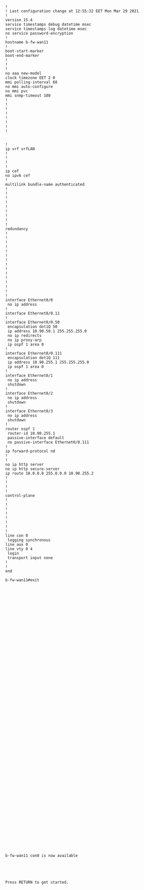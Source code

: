 <pre><code>
!
! Last configuration change at 12:55:32 EET Mon Mar 29 2021
!
version 15.4
service timestamps debug datetime msec
service timestamps log datetime msec
no service password-encryption
!
hostname b-fw-wan11
!
boot-start-marker
boot-end-marker
!
!
!
no aaa new-model
clock timezone EET 2 0
mmi polling-interval 60
no mmi auto-configure
no mmi pvc
mmi snmp-timeout 180
!
!
!
!
!
!
!
!


!
ip vrf vrfLAN
!
!
!
!
ip cef
no ipv6 cef
!
multilink bundle-name authenticated
!
!
!
!
!
!
!
!
!
redundancy
!
!
! 
!
!
!
!
!
!
!
!
!
!
!
!
interface Ethernet0/0
 no ip address
!
interface Ethernet0/0.11
!
interface Ethernet0/0.50
 encapsulation dot1Q 50
 ip address 10.90.50.1 255.255.255.0
 no ip redirects
 no ip proxy-arp
 ip ospf 1 area 0
!
interface Ethernet0/0.111
 encapsulation dot1Q 111
 ip address 10.90.255.1 255.255.255.0
 ip ospf 1 area 0
!
interface Ethernet0/1
 no ip address
 shutdown
!
interface Ethernet0/2
 no ip address
 shutdown
!
interface Ethernet0/3
 no ip address
 shutdown
!
router ospf 1
 router-id 10.90.255.1
 passive-interface default
 no passive-interface Ethernet0/0.111
!
ip forward-protocol nd
!
!
no ip http server
no ip http secure-server
ip route 10.0.0.0 255.0.0.0 10.90.255.2
!
!
!
!
control-plane
!
!
!
!
!
!
!
!
line con 0
 logging synchronous
line aux 0
line vty 0 4
 login
 transport input none
!
!
end

b-fw-wan11#exit





























































b-fw-wan11 con0 is now available





Press RETURN to get started.









